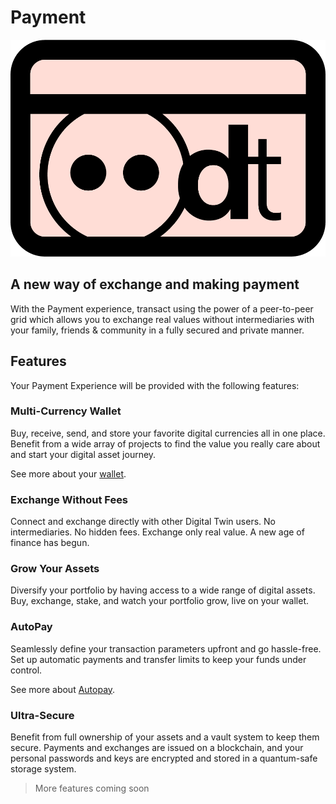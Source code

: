 # Payment 

![](img/dt_payment.png ":size=500x")

## A new way of exchange and making payment 

With the Payment experience, transact using the power of a peer-to-peer grid which allows you to exchange real values without intermediaries with your family, friends & community in a fully secured and private manner.  

## Features

Your Payment Experience will be provided with the following features:

### Multi-Currency Wallet  

Buy, receive, send, and store your favorite digital currencies all in one place. Benefit from a wide array of projects to find the value you really care about and start your digital asset journey. 

See more about your [wallet](wallet).

### Exchange Without Fees

Connect and exchange directly with other Digital Twin users. No intermediaries. No hidden fees. Exchange only real value. A new age of finance has begun.

### Grow Your Assets

Diversify your portfolio by having access to a wide range of digital assets. Buy, exchange, stake, and watch your portfolio grow, live on your wallet.

### AutoPay

Seamlessly define your transaction parameters upfront and go hassle-free. Set up automatic payments and transfer limits to keep your funds under control. 

See more about [Autopay](autopay).

### Ultra-Secure

Benefit from full ownership of your assets and a vault system to keep them secure. Payments and exchanges are issued on a blockchain, and your personal passwords and keys are encrypted and stored in a quantum-safe storage system.

> More features coming soon